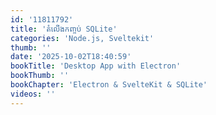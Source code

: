 ```yaml
---
id: '11811792'
title: 'តំលើង​​កញ្ចប់ SQLite'
categories: 'Node.js, Sveltekit'
thumb: ''
date: '2025-10-02T18:40:59'
bookTitle: 'Desktop App with Electron'
bookThumb: ''
bookChapter: 'Electron & SvelteKit & SQLite'
videos: ''
---
```

